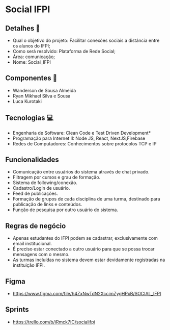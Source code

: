 # Social IFPI

## Detalhes :page_facing_up:
- Qual o objetivo do projeto: Facilitar conexões sociais a distância entre os alunos do IFPI;
- Como será resolvido: Plataforma de Rede Social;
- Área: comunicação;
- Nome: Social_IFPI


## Componentes :busts_in_silhouette:
- Wanderson de Sousa Almeida
- Ryan Mikhael Silva e Sousa
- Luca Kurotaki

## Tecnologias :computer:	
- Engenharia de Software: Clean Code e Test Driven Development*
- Programação para Internet II: Node JS, React, NextJS,Firebase
- Redes de Computadores: Conhecimentos sobre protocolos TCP e IP

## Funcionalidades
- Comunicação entre usuários do sistema através de chat privado.
- Filtragem por cursos e grau de formação.
- Sistema de following/conexão.
- Cadastro/Login de usuário.
- Feed de publicações.
- Formação de grupos de cada disciplina de uma turma, destinado para publicação de links e conteúdos.
- Função de pesquisa por outro usuário do sistema.

## Regras de negócio
- Apenas estudantes do IFPI podem se cadastrar, exclusivamente com email institucional.
- É preciso estar conectado a outro usuário para que se possa trocar mensagens com o mesmo.
- As turmas incluídas no sistema devem estar devidamente registradas na instituição IFPI.

## Figma
- https://www.figma.com/file/h4ZxNwTdN2XccimZygHPxB/SOCIAL_IFPI

## Sprints
- https://trello.com/b/iRmck7IC/socialifpi
